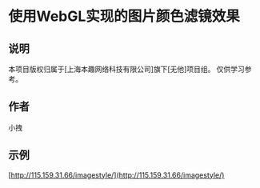 # 使用WebGL实现的图片颜色滤镜效果

## 说明
本项目版权归属于[上海本趣网络科技有限公司]旗下[无他]项目组。
仅供学习参考。

## 作者
小拽

## 示例
[http://115.159.31.66/imagestyle/](http://115.159.31.66/imagestyle/)